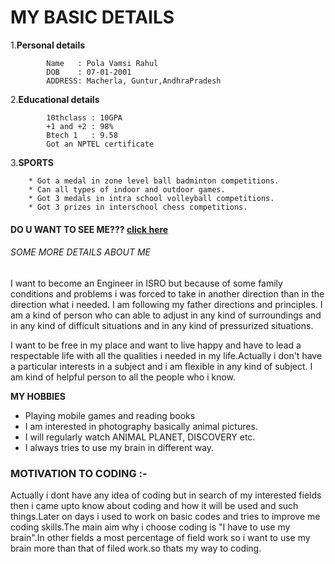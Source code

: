 # MY BASIC DETAILS

1.**Personal details**
            
            Name   : Pola Vamsi Rahul
            DOB    : 07-01-2001
            ADDRESS: Macherla, Guntur,AndhraPradesh
            
 2.**Educational details**

			10thclass : 10GPA
            +1 and +2 : 98%
            Btech 1   : 9.58
            Got an NPTEL certificate
            
           
 3.**SPORTS**

		* Got a medal in zone level ball badminton competitions.
		* Can all types of indoor and outdoor games.
		* Got 3 medals in intra school volleyball competitions.
		* Got 3 prizes in interschool chess competitions.

#### DO U WANT TO SEE ME??? [click here](https://bit.ly/2I5NCgG)

###### SOME MORE DETAILS ABOUT ME

I want to become an Engineer in ISRO but because of some family conditions and problems i was forced to take in another direction than in the direction what i needed. I am following my father directions and principles. I am a kind of person who can able to adjust in any kind of surroundings and in any kind of difficult situations and in any kind of pressurized situations.

I want to be free in my place and want to live happy and have to lead a respectable life with all the qualities i needed in my life.Actually i don't have a particular interests in a subject and i am flexible in any kind of subject. I am kind of helpful person to all the people who i know.

**MY HOBBIES**

- Playing mobile games and reading books
- I am interested in photography basically animal pictures.
- I will regularly watch ANIMAL PLANET, DISCOVERY etc.
- I always tries to use my brain in different way.


### MOTIVATION TO CODING :-
  Actually i dont have any idea of coding but in search of my interested fields then i came upto know about coding and how it will be used and such things.Later on days i used to work on basic codes and tries to improve me coding skills.The main aim why i choose coding is "I have to use my brain".In other fields a most percentage of field work so i want to use my brain more than  that of filed work.so thats my way to coding. 
